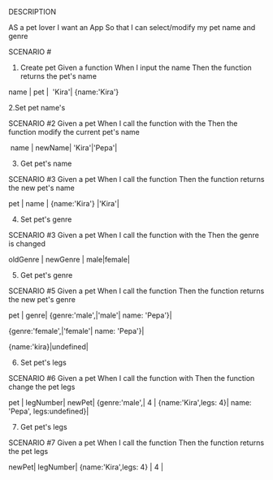 DESCRIPTION

AS a pet lover
I want an App
So that I can select/modify my pet name and genre 

SCENARIO #

1. Create pet
Given a function <createPet>
When I input the name
Then the function returns the pet's name

name | pet | 
'Kira'| {name:'Kira'}

2.Set pet name's

SCENARIO #2
Given a pet 
When I call the function <setName> with the <newName>
Then the function modify the current pet's name

 name | newName|
'Kira'|'Pepa'| 


3. Get pet's name

SCENARIO #3
Given a pet
When I call the function <getName>
Then the function returns the new pet's name

pet | name | 
{name:'Kira'} |'Kira'| 

4. Set pet's genre

SCENARIO #3
Given a pet
When I call the function <setGenre> with the <newGenre>
Then the genre is changed

oldGenre | newGenre |
male|female| 

5. Get pet's genre

SCENARIO #5
Given a pet
When I call the function <getGenre>
Then the function returns the new pet's genre

pet | genre|
{genre:'male',|'male'|
name: 'Pepa'}| 

{genre:'female',|'female'|
name: 'Pepa'}| 

{name:'kira}|undefined|

6. Set pet's legs

SCENARIO #6
Given a pet
When I call the function <setLegs> with <legNumber>
Then the function change the pet legs

pet | legNumber| newPet|
{genre:'male',| 4 | {name:'Kira',legs: 4}|
name: 'Pepa',
legs:undefined}|  

7. Get pet's legs

SCENARIO #7
Given a pet
When I call the function <getLegs>
Then the function returns the pet legs

newPet| legNumber| 
{name:'Kira',legs: 4} | 4 | 
 




